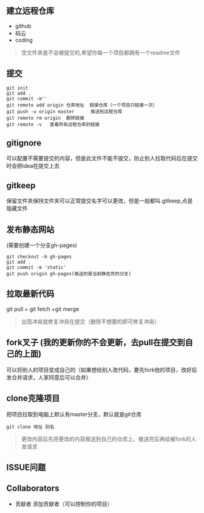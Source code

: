 ## 建立远程仓库
- github
- 码云
- coding

> 空文件夹是不会被提交的,希望你每一个项目都拥有一个readme文件

## 提交
```
git init
git add .
git commit -m''
git remote add origin 仓库地址  链接仓库（一个项目只链接一次）
git push -u origin master      推送到远程仓库
git remote rm origin  删除链接
git remote -v   查看所有远程仓库的链接
```
## gitignore
可以配置不需要提交的内容，但是此文件不能不提交，防止别人拉取代码后在提交时会把idea在提交上去
## gitkeep
保留文件夹保持文件夹可以正常提交名字可以更改，但是一般都叫.gitkeep,点是隐藏文件

## 发布静态网站
(需要创建一个分支gh-pages)
```
git checkout -b gh-pages
git add .
git commit -m 'static'
git push origin gh-pages(推送的是当前静态页的分支)
```


## 拉取最新代码
git pull = git fetch +git merge

> 出现冲突就修复冲突在提交（删除不想要的即可修复冲突）

## fork叉子 (我的更新你的不会更新，去pull在提交到自己的上面)
可以将别人的项目变成自己的（如果想给别人改代码，要先fork他的项目，改好后发合并请求，人家同意后可以合并）

## clone克隆项目
把项目拉取到电脑上默认有master分支，默认就是git仓库
```
git clone 地址 别名
```

> 更改内容后先将更改的内容推送到自己的仓库上，推送完后再给被fork的人发请求

## ISSUE问题

## Collaborators
- 贡献者 添加贡献者（可以控制你的项目）